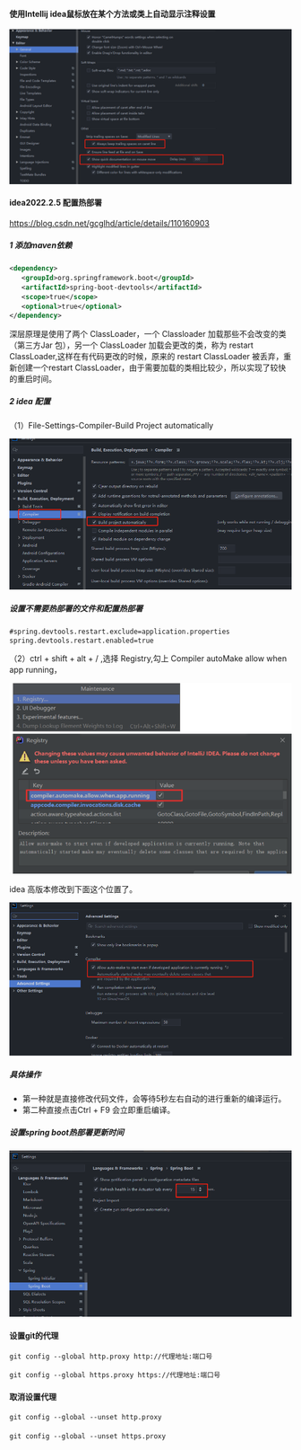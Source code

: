 #### 使用Intellij idea鼠标放在某个方法或类上自动显示注释设置

![image-20220506111015953](media/images/image-20220506111015953.png)





#### idea2022.2.5 配置热部署

https://blog.csdn.net/gcglhd/article/details/110160903 

##### 1 添加maven依赖

```xml
<dependency>
   <groupId>org.springframework.boot</groupId>
   <artifactId>spring-boot-devtools</artifactId>
   <scope>true</scope>
   <optional>true</optional>
</dependency>
```

深层原理是使用了两个 ClassLoader，一个 Classloader 加载那些不会改变的类（第三方Jar 包），另一个 ClassLoader 加载会更改的类，称为 restart ClassLoader,这样在有代码更改的时候，原来的 restart ClassLoader 被丢弃，重新创建一个restart ClassLoader，由于需要加载的类相比较少，所以实现了较快的重启时间。

##### 2 idea 配置

（1）File-Settings-Compiler-Build Project automatically

![image-20230531170004613](media/images/image-20230531170004613.png)

##### 设置不需要热部署的文件和配置热部署

```properties
#spring.devtools.restart.exclude=application.properties
spring.devtools.restart.enabled=true
```

（2）ctrl + shift + alt + / ,选择 Registry,勾上 Compiler autoMake allow when app running，

![image-20230531170300090](media/images/image-20230531170300090.png)

idea 高版本修改到下面这个位置了。

![image-20230531165645826](media/images/image-20230531165645826.png)

##### 具体操作

- 第一种就是直接修改代码文件，会等待5秒左右自动的进行重新的编译运行。
- 第二种直接点击Ctrl + F9 会立即重启编译。

##### 设置spring boot热部署更新时间

![image-20230531171110092](media/images/image-20230531171110092.png)

#### 设置git的代理

```html
git config --global http.proxy http://代理地址:端口号

git config --global https.proxy https://代理地址:端口号
```

#### 取消设置代理

```html
git config --global --unset http.proxy

git config --global --unset https.proxy
```

